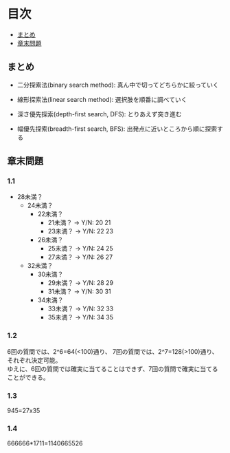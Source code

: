 # 目次

- [まとめ](#まとめ)
- [章末問題](#章末問題)

## まとめ
* 二分探索法(binary search method): 真ん中で切ってどちらかに絞っていく
* 線形探索法(linear search method): 選択肢を順番に調べていく

* 深さ優先探索(depth-first search, DFS): とりあえず突き進む
* 幅優先探索(breadth-first search, BFS): 出発点に近いところから順に探索する

## 章末問題
### 1.1
* 28未満？
    * 24未満？
        * 22未満？
            * 21未満？ -> Y/N: 20 21
            * 23未満？ -> Y/N: 22 23
        * 26未満？
            * 25未満？ -> Y/N: 24 25
            * 27未満？ -> Y/N: 26 27
    * 32未満？
        * 30未満？
            * 29未満？ -> Y/N: 28 29
            * 31未満？ -> Y/N: 30 31
        * 34未満？
            * 33未満？ -> Y/N: 32 33
            * 35未満？ -> Y/N: 34 35

### 1.2
6回の質問では、2^6=64(<100)通り、
7回の質問では、2^7=128(>100)通り、
それぞれ決定可能。  
ゆえに、6回の質問では確実に当てることはできず、7回の質問で確実に当てることができる。

### 1.3
945=27x35

### 1.4
666666*1711=1140665526
